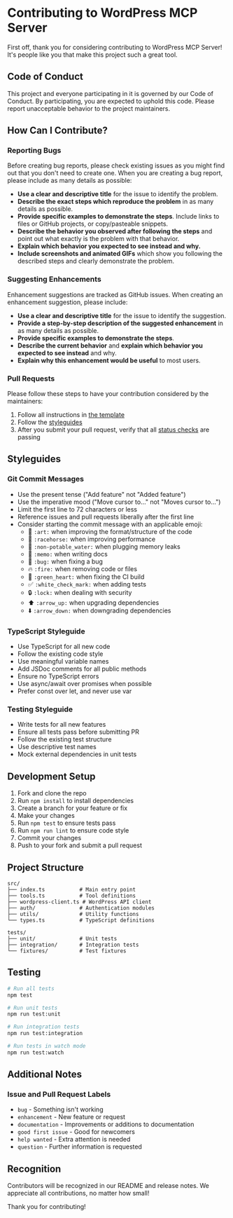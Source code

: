 # Contributing to WordPress MCP Server

First off, thank you for considering contributing to WordPress MCP Server! It's people like you that make this project such a great tool.

## Code of Conduct

This project and everyone participating in it is governed by our Code of Conduct. By participating, you are expected to uphold this code. Please report unacceptable behavior to the project maintainers.

## How Can I Contribute?

### Reporting Bugs

Before creating bug reports, please check existing issues as you might find out that you don't need to create one. When you are creating a bug report, please include as many details as possible:

* **Use a clear and descriptive title** for the issue to identify the problem.
* **Describe the exact steps which reproduce the problem** in as many details as possible.
* **Provide specific examples to demonstrate the steps**. Include links to files or GitHub projects, or copy/pasteable snippets.
* **Describe the behavior you observed after following the steps** and point out what exactly is the problem with that behavior.
* **Explain which behavior you expected to see instead and why.**
* **Include screenshots and animated GIFs** which show you following the described steps and clearly demonstrate the problem.

### Suggesting Enhancements

Enhancement suggestions are tracked as GitHub issues. When creating an enhancement suggestion, please include:

* **Use a clear and descriptive title** for the issue to identify the suggestion.
* **Provide a step-by-step description of the suggested enhancement** in as many details as possible.
* **Provide specific examples to demonstrate the steps**.
* **Describe the current behavior** and **explain which behavior you expected to see instead** and why.
* **Explain why this enhancement would be useful** to most users.

### Pull Requests

Please follow these steps to have your contribution considered by the maintainers:

1. Follow all instructions in [the template](PULL_REQUEST_TEMPLATE.md)
2. Follow the [styleguides](#styleguides)
3. After you submit your pull request, verify that all [status checks](https://help.github.com/articles/about-status-checks/) are passing

## Styleguides

### Git Commit Messages

* Use the present tense ("Add feature" not "Added feature")
* Use the imperative mood ("Move cursor to..." not "Moves cursor to...")
* Limit the first line to 72 characters or less
* Reference issues and pull requests liberally after the first line
* Consider starting the commit message with an applicable emoji:
    * 🎨 `:art:` when improving the format/structure of the code
    * 🐎 `:racehorse:` when improving performance
    * 🚱 `:non-potable_water:` when plugging memory leaks
    * 📝 `:memo:` when writing docs
    * 🐛 `:bug:` when fixing a bug
    * 🔥 `:fire:` when removing code or files
    * 💚 `:green_heart:` when fixing the CI build
    * ✅ `:white_check_mark:` when adding tests
    * 🔒 `:lock:` when dealing with security
    * ⬆️ `:arrow_up:` when upgrading dependencies
    * ⬇️ `:arrow_down:` when downgrading dependencies

### TypeScript Styleguide

* Use TypeScript for all new code
* Follow the existing code style
* Use meaningful variable names
* Add JSDoc comments for all public methods
* Ensure no TypeScript errors
* Use async/await over promises when possible
* Prefer const over let, and never use var

### Testing Styleguide

* Write tests for all new features
* Ensure all tests pass before submitting PR
* Follow the existing test structure
* Use descriptive test names
* Mock external dependencies in unit tests

## Development Setup

1. Fork and clone the repo
2. Run `npm install` to install dependencies
3. Create a branch for your feature or fix
4. Make your changes
5. Run `npm test` to ensure tests pass
6. Run `npm run lint` to ensure code style
7. Commit your changes
8. Push to your fork and submit a pull request

## Project Structure

```
src/
├── index.ts           # Main entry point
├── tools.ts           # Tool definitions
├── wordpress-client.ts # WordPress API client
├── auth/              # Authentication modules
├── utils/             # Utility functions
└── types.ts           # TypeScript definitions

tests/
├── unit/              # Unit tests
├── integration/       # Integration tests
└── fixtures/          # Test fixtures
```

## Testing

```bash
# Run all tests
npm test

# Run unit tests
npm run test:unit

# Run integration tests
npm run test:integration

# Run tests in watch mode
npm run test:watch
```

## Additional Notes

### Issue and Pull Request Labels

* `bug` - Something isn't working
* `enhancement` - New feature or request
* `documentation` - Improvements or additions to documentation
* `good first issue` - Good for newcomers
* `help wanted` - Extra attention is needed
* `question` - Further information is requested

## Recognition

Contributors will be recognized in our README and release notes. We appreciate all contributions, no matter how small!

Thank you for contributing!